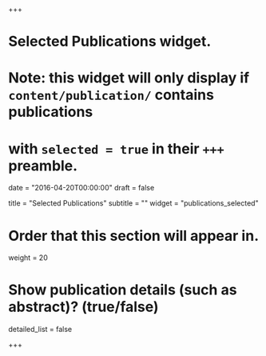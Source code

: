 +++
# Selected Publications widget.
# Note: this widget will only display if `content/publication/` contains publications
# with `selected = true` in their `+++` preamble.

date = "2016-04-20T00:00:00"
draft = false

title = "Selected Publications"
subtitle = ""
widget = "publications_selected"

# Order that this section will appear in.
weight = 20

# Show publication details (such as abstract)? (true/false)
detailed_list = false

+++

